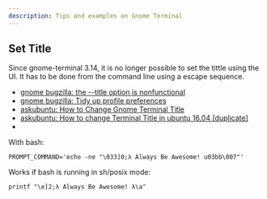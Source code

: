 ```yaml
---
description: Tips and examples on Gnome Terminal
---
```


## Set Title

Since gnome-terminal 3.14, it is no longer possible to set the tittle using the UI. It has to be done from the command line using a escape sequence.

- [gnome bugzilla: the --title option is nonfunctional](https://bugzilla.gnome.org/show_bug.cgi?id=740188)
- [gnome bugzilla: Tidy up profile preferences](https://bugzilla.gnome.org/show_bug.cgi?id=724110)
- [askubuntu: How to Change Gnome Terminal Title](https://askubuntu.com/questions/22413/how-to-change-gnome-terminal-title)
- [askubuntu: How to change Terminal Title in ubuntu 16.04 [duplicate]](https://askubuntu.com/questions/774532/how-to-change-terminal-title-in-ubuntu-16-04)
- 

With bash:

```shell-session
PROMPT_COMMAND='echo -ne "\033]0;λ Always Be Awesome! u03bb\007"'
```

Works if bash is running in sh/posix mode:

```shell-session
printf "\e]2;λ Always Be Awesome! λ\a"
```
